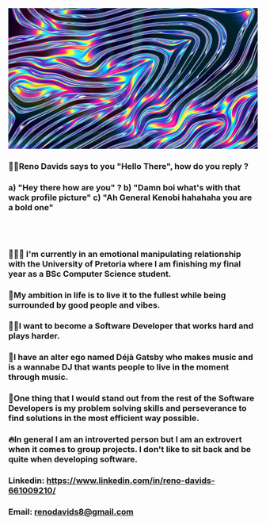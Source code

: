 <img src = "https://github.com/Dreddy97/Dreddy97/blob/main/headerGithub.jpg"/>

### 👋🏼Reno Davids says to you "Hello There", how do you reply ?
### a) "Hey there how are you" ? b) "Damn boi what's with that wack profile picture" c) "Ah General Kenobi hahahaha you are a bold one"
<br> </br>
### 👨🏻‍🎓 I'm currently in an emotional manipulating relationship with the University of Pretoria where I am finishing my final year as a BSc Computer Science student.
### 👾My ambition in life is to live it to the fullest while being surrounded by good people and vibes.
### 🕺🏻I want to become a Software Developer that works hard and plays harder.
### 🐲I have an alter ego named Déjà Gatsby who makes music and is a wannabe DJ that wants people to live in the moment through music. 
### 🧠One thing that I would stand out from the rest of the Software Developers is my problem solving skills and perseverance to find solutions in the most efficient way possible.
### 🔥In general I am an introverted person but I am an extrovert when it comes to group projects. I don't like to sit back and be quite when developing software.
### Linkedin: https://www.linkedin.com/in/reno-davids-661009210/
### Email: renodavids8@gmail.com

<!--
**Dreddy97/Dreddy97** is a ✨ _special_ ✨ repository because its `README.md` (this file) appears on your GitHub profile.

Here are some ideas to get you started:

- 🔭 I’m currently working on ...
- 🌱 I’m currently learning ...
- 👯 I’m looking to collaborate on ...
- 🤔 I’m looking for help with ...
- 💬 Ask me about ...
- 📫 How to reach me: ...
- 😄 Pronouns: ...
- ⚡ Fun fact: ...
-->
